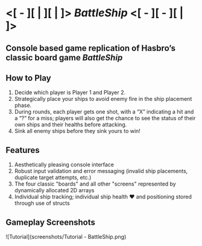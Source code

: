 # <[ - ][ | ][ | ]> _BattleShip_ <[ - ][ - ][ | ]>

## Console based game replication of Hasbro’s classic board game _BattleShip_ 

## How to Play
1. Decide which player is Player 1 and Player 2.
2. Strategically place your ships to avoid enemy fire in the ship placement phase.
3. During rounds, each player gets one shot, with a “X” indicating a hit and a “?” for a miss; players will also get the chance to see the status of their own ships and their healths before attacking.
4. Sink all enemy ships before they sink yours to win!

## Features
1. Aesthetically pleasing console interface
2. Robust input validation and error messaging (invalid ship placements, duplicate target attempts, etc.)
3. The four classic "boards" and all other "screens" represented by dynamically allocated 2D arrays
4. Individual ship tracking; individual ship health ♥ and positioning stored through use of structs

 ## Gameplay Screenshots
 ![Tutorial](screenshots/Tutorial - BattleShip.png)
